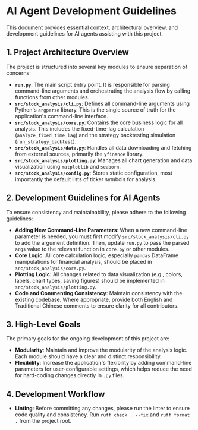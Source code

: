 # AI Agent Development Guidelines

This document provides essential context, architectural overview, and development guidelines for AI agents assisting with this project.

## 1. Project Architecture Overview

The project is structured into several key modules to ensure separation of concerns:

*   **`run.py`**: The main script entry point. It is responsible for parsing command-line arguments and orchestrating the analysis flow by calling functions from other modules.
*   **`src/stock_analysis/cli.py`**: Defines all command-line arguments using Python's `argparse` library. This is the single source of truth for the application's command-line interface.
*   **`src/stock_analysis/core.py`**: Contains the core business logic for all analysis. This includes the fixed-time-lag calculation (`analyze_fixed_time_lag`) and the strategy backtesting simulation (`run_strategy_backtest`).
*   **`src/stock_analysis/data.py`**: Handles all data downloading and fetching from external sources, primarily the `yfinance` library.
*   **`src/stock_analysis/plotting.py`**: Manages all chart generation and data visualization using `matplotlib` and `seaborn`.
*   **`src/stock_analysis/config.py`**: Stores static configuration, most importantly the default lists of ticker symbols for analysis.

## 2. Development Guidelines for AI Agents

To ensure consistency and maintainability, please adhere to the following guidelines:

*   **Adding New Command-Line Parameters**: When a new command-line parameter is needed, you must first modify `src/stock_analysis/cli.py` to add the argument definition. Then, update `run.py` to pass the parsed `args` value to the relevant function in `core.py` or other modules.
*   **Core Logic**: All core calculation logic, especially `pandas` DataFrame manipulations for financial analysis, should be placed in `src/stock_analysis/core.py`.
*   **Plotting Logic**: All changes related to data visualization (e.g., colors, labels, chart types, saving figures) should be implemented in `src/stock_analysis/plotting.py`.
*   **Code and Commenting Consistency**: Maintain consistency with the existing codebase. Where appropriate, provide both English and Traditional Chinese comments to ensure clarity for all contributors.

## 3. High-Level Goals

The primary goals for the ongoing development of this project are:

*   **Modularity**: Maintain and improve the modularity of the analysis logic. Each module should have a clear and distinct responsibility.
*   **Flexibility**: Increase the application's flexibility by adding command-line parameters for user-configurable settings, which helps reduce the need for hard-coding changes directly in `.py` files.

## 4. Development Workflow

*   **Linting**: Before committing any changes, please run the linter to ensure code quality and consistency. Run `ruff check . --fix` and `ruff format .` from the project root.